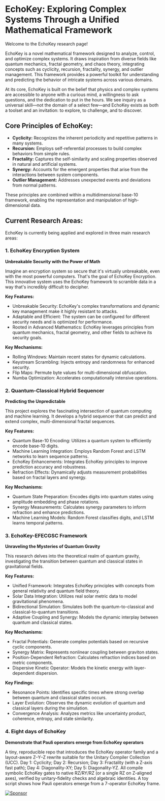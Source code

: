 # EchoKey: Exploring Complex Systems Through a Unified Mathematical Framework

Welcome to the EchoKey research page!

EchoKey is a novel mathematical framework designed to analyze, control, and optimize complex systems. It draws inspiration from diverse fields like quantum mechanics, fractal geometry, and chaos theory, integrating concepts such as cyclicity, recursion, fractality, synergy, and outlier management. This framework provides a powerful toolkit for understanding and predicting the behavior of intricate systems across various domains.

At its core, EchoKey is built on the belief that physics and complex systems are accessible to anyone with a curious mind, a willingness to ask questions, and the dedication to put in the hours. We see inquiry as a universal skill—not the domain of a select few—and EchoKey exists as both a toolset and an invitation: to explore, to challenge, and to discover.

## Core Principles of EchoKey:

*   **Cyclicity:** Recognizes the inherent periodicity and repetitive patterns in many systems.
*   **Recursion:** Employs self-referential processes to build complex behaviors from simple rules.
*   **Fractality:** Captures the self-similarity and scaling properties observed in natural and artificial systems.
*   **Synergy:** Accounts for the emergent properties that arise from the interactions between system components.
*   **Outlier Management:** Addresses unexpected events and deviations from normal patterns.

These principles are combined within a multidimensional base-10 framework, enabling the representation and manipulation of high-dimensional data.

## Current Research Areas:

EchoKey is currently being applied and explored in three main research areas:

### 1. EchoKey Encryption System

**Unbreakable Security with the Power of Math**

Imagine an encryption system so secure that it's virtually unbreakable, even with the most powerful computers. That's the goal of EchoKey Encryption. This innovative system uses the EchoKey framework to scramble data in a way that's incredibly difficult to decipher.

**Key Features:**

*   Unbreakable Security: EchoKey's complex transformations and dynamic key management make it highly resistant to attacks.
*   Adaptable and Efficient: The system can be configured for different security needs and is optimized for performance.
*   Rooted in Advanced Mathematics: EchoKey leverages principles from quantum mechanics, fractal geometry, and other fields to achieve its security goals.

**Key Mechanisms:**

*   Rolling Windows: Maintain recent states for dynamic calculations.
*   Keystream Scrambling: Injects entropy and randomness for enhanced security.
*   Flip Maps: Permute byte values for multi-dimensional obfuscation.
*   Numba Optimization: Accelerates computationally intensive operations.

### 2. Quantum-Classical Hybrid Sequencer

**Predicting the Unpredictable**

This project explores the fascinating intersection of quantum computing and machine learning. It develops a hybrid sequencer that can predict and extend complex, multi-dimensional fractal sequences.

**Key Features:**

*   Quantum Base-10 Encoding: Utilizes a quantum system to efficiently encode base-10 digits.
*   Machine Learning Integration: Employs Random Forest and LSTM networks to learn sequence patterns.
*   EchoKey Enhancements: Integrates EchoKey principles to improve prediction accuracy and robustness.
*   Refraction Effects: Dynamically adjusts measurement probabilities based on fractal layers and synergy.

**Key Mechanisms:**

*   Quantum State Preparation: Encodes digits into quantum states using amplitude embedding and phase rotations.
*   Synergy Measurements: Calculates synergy parameters to inform refraction and enhance predictions.
*   Machine Learning Models: Random Forest classifies digits, and LSTM learns temporal patterns.

### 3. EchoKey-EFECGSC Framework

**Unraveling the Mysteries of Quantum Gravity**

This research delves into the theoretical realm of quantum gravity, investigating the transition between quantum and classical states in gravitational fields.

**Key Features:**

*   Unified Framework: Integrates EchoKey principles with concepts from general relativity and quantum field theory.
*   Solar Data Integration: Utilizes real solar metric data to model gravitational phenomena.
*   Bidirectional Simulation: Simulates both the quantum-to-classical and classical-to-quantum transitions.
*   Adaptive Coupling and Synergy: Models the dynamic interplay between quantum and classical states.

**Key Mechanisms:**

*   Fractal Potentials: Generate complex potentials based on recursive cyclic components.
*   Synergy Matrix: Represents nonlinear coupling between graviton states.
*   Position-Dependent Refraction: Calculates refraction indices based on metric components.
*   Dispersive Kinetic Operator: Models the kinetic energy with layer-dependent dispersion.

**Key Findings:**

*   Resonance Points: Identifies specific times where strong overlap between quantum and classical states occurs.
*   Layer Evolution: Observes the dynamic evolution of quantum and classical layers during the simulation.
*   Convergence Analysis: Analyzes metrics like uncertainty product, coherence, entropy, and state similarity.

### 4. Eight days of EchoKey

**Demonstrate that Pauli operators emerge from EchoKey operators**

A tiny, reproducible repo that introduces the EchoKey operator family and a layout-aware Z–Y–Z rewrite suitable for the Unitary Compiler Collection (UCC). Day 1: Cyclicity; Day 2: Recursion; Day 3: Fractality (with a Z-axis fast path); Day 4: Diagonality-XY; Day 5: Diagonality-YZ. All compile symbolic EchoKey gates to native RZ/RY/RZ (or a single RZ on Z-aligned axes), verified by unitary-fidelity checks and algebraic identities. A toy script shows how Pauli operators emerge from a 7-operator EchoKey frame.


[![Sponsor](https://img.shields.io/badge/Sponsor-Jon%20Poplett-purple?style=for-the-badge&logo=github)](https://github.com/sponsors/jgptech)

